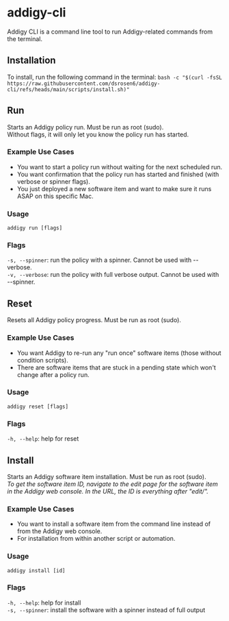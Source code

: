# addigy-cli
Addigy CLI is a command line tool to run Addigy-related commands from the terminal.

## Installation
To install, run the following command in the terminal:
```bash -c "$(curl -fsSL https://raw.githubusercontent.com/dsrosen6/addigy-cli/refs/heads/main/scripts/install.sh)"```

## Run
Starts an Addigy policy run. Must be run as root (sudo).  
Without flags, it will only let you know the policy run has started.

### Example Use Cases
- You want to start a policy run without waiting for the next scheduled run.
- You want confirmation that the policy run has started and finished (with verbose or spinner flags).
- You just deployed a new software item and want to make sure it runs ASAP on this specific Mac.

### Usage
`addigy run [flags]`

### Flags
`-s, --spinner`: run the policy with a spinner. Cannot be used with --verbose.  
`-v, --verbose`: run the policy with full verbose output. Cannot be used with --spinner.

## Reset
Resets all Addigy policy progress. Must be run as root (sudo).

### Example Use Cases
- You want Addigy to re-run any "run once" software items (those without condition scripts).
- There are software items that are stuck in a pending state which won't change after a policy run.

### Usage 
`addigy reset [flags]`

### Flags 
`-h, --help`: help for reset

## Install
Starts an Addigy software item installation. Must be run as root (sudo).  
*To get the software item ID, navigate to the edit page for the software item in the Addigy web console.
In the URL, the ID is everything after "edit/".*

### Example Use Cases
- You want to install a software item from the command line instead of from the Addigy web console.
- For installation from within another script or automation.

### Usage
`addigy install [id]`

### Flags  
`-h, --help`: help for install  
`-s, --spinner`: install the software with a spinner instead of full output